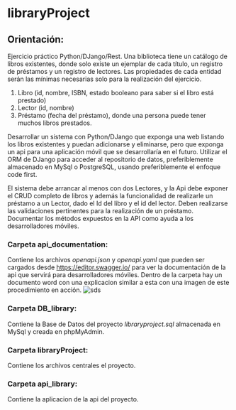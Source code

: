 # libraryProject

## Orientación:
Ejercicio práctico Python/DJango/Rest.
Una biblioteca tiene un catálogo de libros existentes, donde solo existe un ejemplar de cada título, un registro de préstamos y un registro de lectores. Las propiedades de cada entidad serán las mínimas necesarias solo para la realización del ejercicio. 

1. Libro (id, nombre, ISBN, estado booleano para saber si el libro está prestado)
2. Lector (id, nombre)
3. Préstamo (fecha del préstamo), donde una persona puede tener muchos libros prestados.

Desarrollar un sistema con Python/DJango que exponga una web listando los libros existentes y puedan adicionarse y eliminarse, pero que exponga un api para una aplicación móvil que se desarrollaría en el futuro. Utilizar el ORM de DJango para acceder al repositorio de datos, preferiblemente almacenado en MySql o PostgreSQL, usando preferiblemente el enfoque code first. 

El sistema debe arrancar al menos con dos Lectores, y la Api debe exponer el CRUD completo de libros y además la funcionalidad de realizarle un préstamo a un Lector, dado el Id del libro y el id del lector. Deben realizarse las validaciones pertinentes para la realización de un préstamo. Documentar los métodos expuestos en la API como ayuda a los desarrolladores móviles.


### Carpeta api_documentation:
Contiene los archivos *openapi.json* y *openapi.yaml* que pueden ser cargados desde https://editor.swagger.io/ para ver la documentación de la api que servirá para desarrolladores móviles. Dentro de la carpeta hay un documento word con una explicacion similar a esta con una imagen de este procedimiento en acción.
![sds](https://user-images.githubusercontent.com/84036372/177789159-40017682-70bd-4983-9523-292038818add.png)

### Carpeta DB_library:
Contiene la Base de Datos del proyecto *libraryproject.sql* almacenada en MySql y creada en phpMyAdmin.

### Carpeta libraryProject:
Contiene los archivos centrales el proyecto.

### Carpeta api_library:
Contiene la aplicacion de la api del proyecto.



